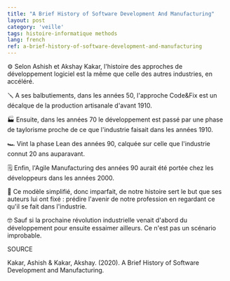 ```yaml
---
title: "A Brief History of Software Development And Manufacturing"
layout: post
category: 'veille'
tags: histoire-informatique methods
lang: french
ref: a-brief-history-of-software-development-and-manufacturing
---
```


⚙️ Selon Ashish et Akshay Kakar, l'histoire des approches de développement logiciel est la même que celle des autres industries, en accéléré. 

🪛 A ses balbutiements, dans les années 50, l'approche Code&Fix est un décalque de la production artisanale d'avant 1910.

🏭 Ensuite, dans les années 70 le développement est passé par une phase de taylorisme proche de ce que l'industrie faisait dans les années 1910.

🏎️ Vint la phase Lean des années 90, calquée sur celle que l'industrie connut 20 ans auparavant.

🗒️ Enfin, l'Agile Manufacturing des années 90 aurait été portée chez les développeurs dans les années 2000.

🔮 Ce modèle simplifié, donc imparfait, de notre histoire sert le but que ses auteurs lui ont fixé : prédire l'avenir de notre profession en regardant ce qu'il se fait dans l'industrie.

🤓 Sauf si la prochaine révolution industrielle venait d'abord du développement pour ensuite essaimer ailleurs. Ce n'est pas un scénario improbable.

SOURCE

Kakar, Ashish & Kakar, Akshay. (2020). A Brief History of Software Development and Manufacturing.